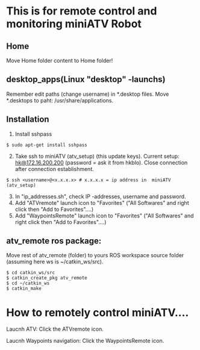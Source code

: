 # This is for remote control and monitoring miniATV Robot

## Home
Move Home folder content to Home folder!

## desktop_apps(Linux "desktop" -launchs)
Remember edit paths (change username) in *.desktop files.
Move *.desktops to paht: /usr/share/applications.

## Installation
1. Install sshpass
```
$ sudo apt-get install sshpass
```
2. Take ssh to miniATV (atv_setup) (this update keys). Current setup: hk@172.16.200.200 (password = ask it from hkblo). Close connection after connection establishment.
```
$ ssh <username>@<x.x.x.x> # x.x.x.x = ip address in  miniATV (atv_setup)
```
3. In "ip_addresses.sh", check IP -addresses, username and password.
4. Add "ATVremote" launch icon to "Favorites" ("All Softwares" and right click then "Add to Favorites"....)
5. Add "WaypointsRemote" launch icon to "Favorites" ("All Softwares" and right click then "Add to Favorites"....)

## atv_remote ros package:
Move rest of atv_remote (folder) to yours ROS workspace source folder (assuming here ws is ~/catkin_ws/src).
```
$ cd catkin_ws/src
$ catkin_create_pkg atv_remote
$ cd ~/catkin_ws
$ catkin_make
```

# How to remotely control miniATV....
Laucnh ATV: Click the ATVremote icon.

Laucnh Waypoints navigation: Click the WaypointsRemote icon.
